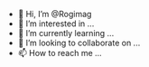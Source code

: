 - 👋 Hi, I’m @Rogimag
- 👀 I’m interested in ...
- 🌱 I’m currently learning ...
- 💞️ I’m looking to collaborate on ...
- 📫 How to reach me ...

<!---
Rogimag/Rogimag is a ✨ special ✨ repository because its `README.md` (this file) appears on your GitHub profile.
You can click the Preview link to take a look at your changes.
--->

